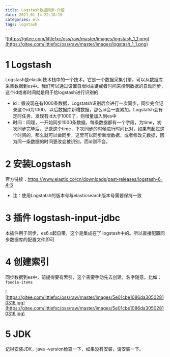 ```yaml
---
title: Logstash数据同步-介绍
date: 2021-01-14 22:18:19
categories: elk
tags: logstash
---
```


![https://gitee.com/littlefxc/oss/raw/master/images/logstash_1_1.png](https://gitee.com/littlefxc/oss/raw/master/images/logstash_1_1.png)

# 1 Logstash

Logstash是elastic技术栈中的一个技术。它是一个数据采集引擎，可以从数据库采集数据到es中。我们可以通过设置自增id主键或者时间来控制数据的自动同步，这个id或者时间就是用于给logstash进行识别的

- id：假设现在有1000条数据，Logstatsh识别后会进行一次同步，同步完会记录这个id为1000，以后数据库新增数据，那么id会一直累加，Logstatsh会有定时任务，发现有id大于1000了，则增量加入到es中
- 时间：同理，一开始同步1000条数据，每条数据都有一个字段，为time，初次同步完毕后，记录这个time，下次同步的时候进行时间比对，如果有超过这个时间的，那么就可以做同步，这里可以同步新增数据，或者修改元数据，因为同一条数据的时间更改会被识别，而id则不会。

# 2 安装Logstash

官方链接：https://www.elastic.co/cn/downloads/past-releases/logstash-6-4-3

- 注：使用Logstatsh的版本号与elasticsearch版本号需要保持一致

# 3 插件 logstash-input-jdbc

本插件用于同步，es6.x起自带，这个是集成在了 logstash中的。所以直接配置同步数据库的配置文件即可

# 4 创建索引

同步数据到es中，前提得要有索引，这个需要手动先去创建，名字随意。比如：`foodie-items`

![https://gitee.com/littlefxc/oss/raw/master/images/5e01cbe1086da30502810316.jpg](https://gitee.com/littlefxc/oss/raw/master/images/5e01cbe1086da30502810316.jpg)

# 5 JDK

记得安装JDK，java -version检查一下，如果没有安装，请安装一下。